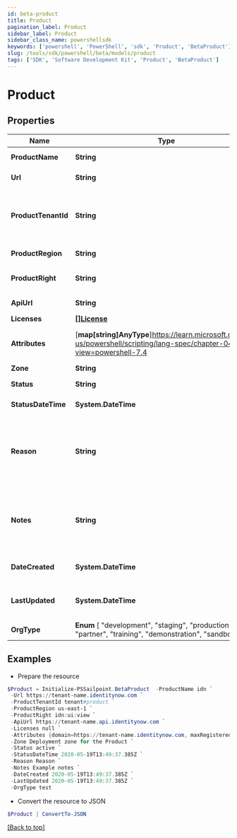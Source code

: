 ```yaml
---
id: beta-product
title: Product
pagination_label: Product
sidebar_label: Product
sidebar_class_name: powershellsdk
keywords: ['powershell', 'PowerShell', 'sdk', 'Product', 'BetaProduct'] 
slug: /tools/sdk/powershell/beta/models/product
tags: ['SDK', 'Software Development Kit', 'Product', 'BetaProduct']
---
```



# Product

## Properties

Name | Type | Description | Notes
------------ | ------------- | ------------- | -------------
**ProductName** | **String** | Name of the Product | [optional] 
**Url** | **String** | URL of the Product | [optional] 
**ProductTenantId** | **String** | An identifier for a specific product-tenant combination | [optional] 
**ProductRegion** | **String** | Product region | [optional] 
**ProductRight** | **String** | Right needed for the Product | [optional] 
**ApiUrl** | **String** | API URL of the Product | [optional] 
**Licenses** | [**[]License**](license) |  | [optional] 
**Attributes** | [**map[string]AnyType**]https://learn.microsoft.com/en-us/powershell/scripting/lang-spec/chapter-04?view=powershell-7.4 | Additional attributes for a product | [optional] 
**Zone** | **String** | Zone | [optional] 
**Status** | **String** | Status of the product | [optional] 
**StatusDateTime** | **System.DateTime** | Status datetime | [optional] 
**Reason** | **String** | If there's a tenant provisioning failure then reason will have the description of error | [optional] 
**Notes** | **String** | Product could have additional notes added during tenant provisioning. | [optional] 
**DateCreated** | **System.DateTime** | Date when the product was created | [optional] 
**LastUpdated** | **System.DateTime** | Date when the product was last updated | [optional] 
**OrgType** |  **Enum** [  "development",    "staging",    "production",    "test",    "partner",    "training",    "demonstration",    "sandbox" ] | Type of org | [optional] 

## Examples

- Prepare the resource
```powershell
$Product = Initialize-PSSailpoint.BetaProduct  -ProductName idn `
 -Url https://tenant-name.identitynow.com `
 -ProductTenantId tenant#product `
 -ProductRegion us-east-1 `
 -ProductRight idn:ui:view `
 -ApiUrl https://tenant-name.api.identitynow.com `
 -Licenses null `
 -Attributes {domain=https://tenant-name.identitynow.com, maxRegisteredUsers=250} `
 -Zone Deployment zone for the Product `
 -Status active `
 -StatusDateTime 2020-05-19T13:49:37.385Z `
 -Reason Reason `
 -Notes Example notes `
 -DateCreated 2020-05-19T13:49:37.385Z `
 -LastUpdated 2020-05-19T13:49:37.385Z `
 -OrgType test
```

- Convert the resource to JSON
```powershell
$Product | ConvertTo-JSON
```


[[Back to top]](#) 

